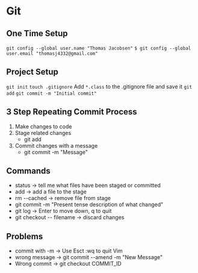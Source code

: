 # Git

## One Time Setup

`git config --global user.name "Thomas Jacobsen"`
`$ git config --global user.email "thomasj4332@gmail.com"`

## Project Setup

`git init`
`touch .gitignore`
Add `*.class` to the .gitignore file and save it
`git add`
`git commit -m "Initial commit"`

## 3 Step Repeating Commit Process
1. Make changes to code
2. Stage related changes
    * git add
3. Commit changes with a message
    * git commit -m "Message"

## Commands

* status -> tell me what files have been staged or committed
* add -> add a file to the stage
* rm --cached -> remove file from stage
* git commit -m "Present tense description of what changed"
* git log -> Enter to move down, q to quit
* git checkout -- filename -> discard changes

## Problems
* commit with -m -> Use Esct :wq to quit Vim
* wrong message -> git commit --amend -m "New Message"
* Wrong commit -> git checkout COMMIT_ID